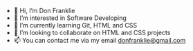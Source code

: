 - 👋 Hi, I’m Don Franklie
- 👀 I’m interested in Software Developing
- 🌱 I’m currently learning Git, HTML and CSS
- 💞️ I’m looking to collaborate on HTML and CSS projects
- 📫 You can contact me via my email donfranklie@gmail.com

<!---
DonFranklie/DonFranklie is a ✨ special ✨ repository because its `README.md` (this file) appears on your GitHub profile.
You can click the Preview link to take a look at your changes.
--->

